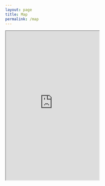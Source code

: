 ```yaml
---
layout: page
title: Map
permalink: /map
---
```


<iframe src="https://www.google.com/maps/d/u/0/embed?mid=1dTfuAt7qZ1gPvcoJMFw72uo5az9P2Zxm" height="480"></iframe>
